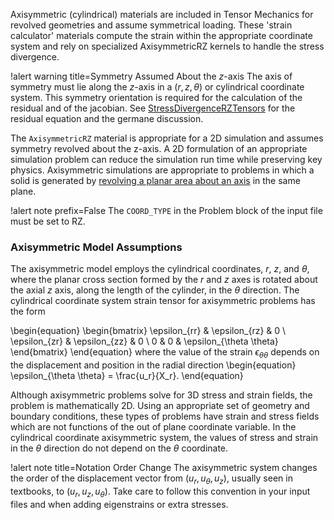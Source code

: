 Axisymmetric (cylindrical) materials are included in Tensor Mechanics for revolved geometries and
assume symmetrical loading. These 'strain calculator' materials compute the strain within the
appropriate coordinate system and rely on specialized AxisymmetricRZ kernels to handle the stress
divergence.

!alert warning title=Symmetry Assumed About the $z$-axis
The axis of symmetry must lie along the $z$-axis in a $\left(r, z, \theta \right)$
or cylindrical coordinate system. This symmetry orientation is required for the
calculation of the residual and of the jacobian.
See [StressDivergenceRZTensors](/StressDivergenceRZTensors.md) for the
residual equation and the germane discussion.

 The ```AxisymmetricRZ``` material is appropriate for a 2D simulation and assumes symmetry
revolved about the z-axis. A 2D formulation of an appropriate simulation problem
can reduce the simulation run time while preserving key physics. Axisymmetric simulations are
appropriate to problems in which a solid is generated by
[revolving a planar area about an axis](https://en.wikipedia.org/wiki/Axial_symmetry) in the same
plane.

!alert note prefix=False
The `COORD_TYPE` in the Problem block of the input file must be set to RZ.

### Axisymmetric Model Assumptions

The axisymmetric model employs the cylindrical coordinates, $r$, $z$, and $\theta$, where the planar
cross section formed by the $r$ and $z$ axes is rotated about the axial $z$ axis, along the length of
the cylinder, in the $\theta$ direction.  The cylindrical coordinate system strain tensor for
axisymmetric problems has the form

\begin{equation}
\begin{bmatrix}
\epsilon_{rr} & \epsilon_{rz} & 0 \\
\epsilon_{zr} & \epsilon_{zz} & 0 \\
0 & 0 & \epsilon_{\theta \theta}
\end{bmatrix}
\end{equation}
where the value of the strain $\epsilon_{\theta \theta}$ depends on the displacement and position in the radial direction
\begin{equation}
\epsilon_{\theta \theta} = \frac{u_r}{X_r}.
\end{equation}

Although axisymmetric problems solve for 3D stress and strain fields, the problem is mathematically
2D. Using an appropriate set of geometry and boundary conditions, these types of problems have strain
and stress fields which are not functions of the out of plane coordinate variable.  In the
cylindrical coordinate axisymmetric system, the values of stress and strain in the $\theta$ direction
do not depend on the $\theta$ coordinate.

!alert note title=Notation Order Change
The axisymmetric system changes the order of the displacement vector from $(u_r, u_{\theta}, u_z)$,
usually seen in textbooks, to $(u_r, u_z, u_{\theta})$. Take care to follow this convention in your
input files and when adding eigenstrains or extra stresses.
